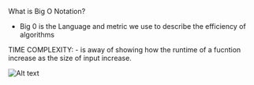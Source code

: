 

What is Big O Notation?
 -  Big 0 is the Language and metric we use to describe the efficiency of algorithms


TIME COMPLEXITY: 
    - is away of showing how the runtime of a fucntion increase as the size of input increase.



![Alt text](https://adrianmejia.com/images/time-complexity-examples.png)